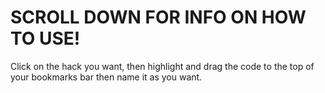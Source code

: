 # SCROLL DOWN FOR INFO ON HOW TO USE!
Click on the hack you want, then highlight and drag the code to the top of your bookmarks bar then name it as you want.
